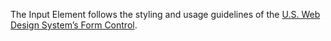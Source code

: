 The Input Element follows the styling and usage guidelines of the [U.S. Web Design System’s Form Control](https://designsystem.digital.gov/components/form-controls/).